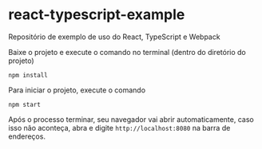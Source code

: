 # react-typescript-example
Repositório de exemplo de uso do React, TypeScript e Webpack

Baixe o projeto e execute o comando no terminal (dentro do diretório do projeto)
```
npm install
```

Para iniciar o projeto, execute o comando
```
npm start
```

Após o processo terminar, seu navegador vai abrir automaticamente, caso isso não aconteça, abra e digite `http://localhost:8080` na barra de endereços.
